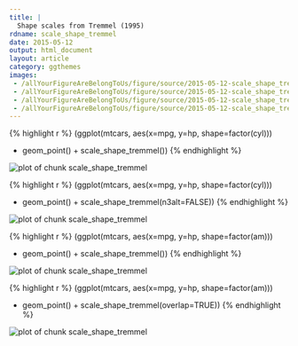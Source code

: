 ```yaml
---
title: |
  Shape scales from Tremmel (1995)
rdname: scale_shape_tremmel
date: 2015-05-12
output: html_document
layout: article
category: ggthemes
images:
 - /allYourFigureAreBelongToUs/figure/source/2015-05-12-scale_shape_tremmel//scale_shape_tremmel-1.png
 - /allYourFigureAreBelongToUs/figure/source/2015-05-12-scale_shape_tremmel//scale_shape_tremmel-2.png
 - /allYourFigureAreBelongToUs/figure/source/2015-05-12-scale_shape_tremmel//scale_shape_tremmel-3.png
 - /allYourFigureAreBelongToUs/figure/source/2015-05-12-scale_shape_tremmel//scale_shape_tremmel-4.png
---
```





{% highlight r %}
(ggplot(mtcars, aes(x=mpg, y=hp, shape=factor(cyl)))
 + geom_point() + scale_shape_tremmel())
{% endhighlight %}

![plot of chunk scale_shape_tremmel](/allYourFigureAreBelongToUs/figure/source/2015-05-12-scale_shape_tremmel/scale_shape_tremmel-1.png) 

{% highlight r %}
(ggplot(mtcars, aes(x=mpg, y=hp, shape=factor(cyl)))
 + geom_point() + scale_shape_tremmel(n3alt=FALSE))
{% endhighlight %}

![plot of chunk scale_shape_tremmel](/allYourFigureAreBelongToUs/figure/source/2015-05-12-scale_shape_tremmel/scale_shape_tremmel-2.png) 

{% highlight r %}
(ggplot(mtcars, aes(x=mpg, y=hp, shape=factor(am)))
 + geom_point() + scale_shape_tremmel())
{% endhighlight %}

![plot of chunk scale_shape_tremmel](/allYourFigureAreBelongToUs/figure/source/2015-05-12-scale_shape_tremmel/scale_shape_tremmel-3.png) 

{% highlight r %}
(ggplot(mtcars, aes(x=mpg, y=hp, shape=factor(am)))
 + geom_point() + scale_shape_tremmel(overlap=TRUE))
{% endhighlight %}

![plot of chunk scale_shape_tremmel](/allYourFigureAreBelongToUs/figure/source/2015-05-12-scale_shape_tremmel/scale_shape_tremmel-4.png) 